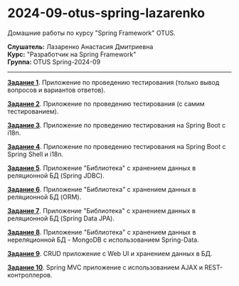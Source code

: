 # 2024-09-otus-spring-lazarenko

Домашние работы по курсу "Spring Framework" OTUS.

__Слушатель:__ Лазаренко Анастасия Дмитриевна  
__Курс:__ "Разработчик на Spring Framework"  
__Группа:__ OTUS Spring-2024-09
___

[__Задание 1__](hw01/README.md#задание-1). Приложение по проведению тестирования (только вывод вопросов и вариантов ответов).

[__Задание 2__](hw02/README.md#задание-2). Приложение по проведению тестирования (с самим тестированием).

[__Задание 3__](hw03/README.md#задание-3). Приложение по проведению тестирования на Spring Boot c i18n.

[__Задание 4__](hw04/README.md#задание-4). Приложение по проведению тестирования на Spring Boot c Spring Shell и i18n.

[__Задание 5__](hw05/README.md#задание-5). Приложение "Библиотека" с хранением данных в реляционной БД (Spring JDBC).

[__Задание 6__](hw06/README.md#задание-6). Приложение "Библиотека" с хранением данных в реляционной БД (ORM).

[__Задание 7__](hw07/README.md#задание-7). Приложение "Библиотека" с хранением данных в реляционной БД (Spring Data JPA).

[__Задание 8__](hw08/README.md#задание-8). Приложение "Библиотека" с хранением данных в нереляционной БД - MongoDB с использованием Spring-Data.

[__Задание 9__](hw09/README.md#задание-9). CRUD приложение с Web UI и хранением данных в БД.

[__Задание 10__](hw10/README.md#задание-10). Spring MVC приложение с использованием AJAX и REST-контроллеров.